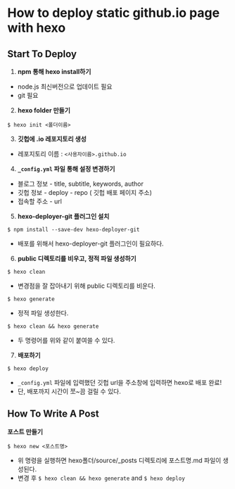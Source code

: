 # How to deploy static github.io page with hexo

## Start To Deploy
1. __npm 통해 hexo install하기__
- node.js 최신버전으로 업데이트 필요
- git 필요



2. __hexo folder 만들기__
```
$ hexo init <폴더이름>
```


3. __깃헙에 .io 레포지토리 생성__
- 레포지토리 이름 : `<사용자이름>.github.io` 



4. __`_config.yml` 파일 통해 설정 변경하기__
- 블로그 정보 - title, subtitle, keywords, author
- 깃헙 정보 - deploy - repo ( 깃헙 배포 페이지 주소)
- 접속할 주소 - url



5. __hexo-deployer-git 플러그인 설치__

```$ npm install --save-dev hexo-deployer-git```
- 배포를 위해서 hexo-deployer-git 플러그인이 필요하다.



6. __public 디렉토리를 비우고, 정적 파일 생성하기__

```$ hexo clean```
- 변경점을 잘 잡아내기 위해 public 디렉토리를 비운다.

```$ hexo generate```
- 정적 파일 생성한다.

```$ hexo clean && hexo generate```
- 두 명령어를 위와 같이 붙여쓸 수 있다.



7. __배포하기__

```$ hexo deploy```
- `_config.yml` 파일에 입력했던 깃헙 url을 주소창에 입력하면 hexo로 배포 완료!
- 단, 배포까지 시간이 쪼~끔 걸릴 수 있다.




## How To Write A Post

__포스트 만들기__

```$ hexo new <포스트명>```
- 위 명령을 실행하면 hexo폴더/source/_posts 디렉토리에 포스트명.md 파일이 생성된다.
- 변경 후 `$ hexo clean && hexo generate` and `$ hexo deploy`




